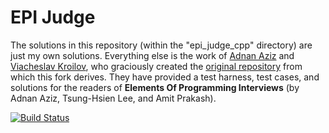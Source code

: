 # EPI Judge
The solutions in this repository (within the "epi_judge_cpp" directory) are just my own solutions. Everything else is the work of [Adnan Aziz](https://github.com/adnanaziz) and [Viacheslav Kroilov](https://github.com/metopa), who graciously created the [original repository](https://github.com/adnanaziz/EPIJudge.git) from which this fork derives. They have provided a test harness, test cases, and solutions for the readers of __Elements Of Programming Interviews__ (by Adnan Aziz, Tsung-Hsien Lee, and Amit Prakash).

[![Build Status](https://travis-ci.org/kedarbhat/EPIJudge.svg?branch=master)](https://travis-ci.org/kedarbhat/EPIJudge)
